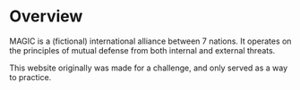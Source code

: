 # Overview
MAGIC is a (fictional) international alliance between 7 nations. It operates on the principles of mutual defense from both internal and external threats.

This website originally was made for a challenge, and only served as a way to practice.
